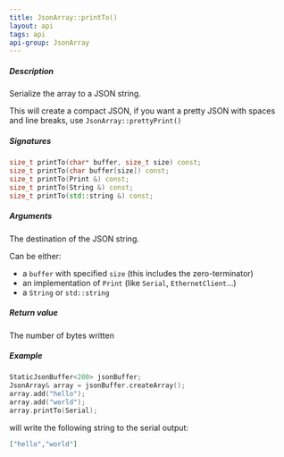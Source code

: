 ```yaml
---
title: JsonArray::printTo()
layout: api
tags: api
api-group: JsonArray
---
```


##### Description

Serialize the array to a JSON string.

This will create a compact JSON, if you want a pretty JSON with spaces and line breaks, use `JsonArray::prettyPrint()`

##### Signatures

```c++
size_t printTo(char* buffer, size_t size) const;
size_t printTo(char buffer[size]) const;
size_t printTo(Print &) const;
size_t printTo(String &) const;
size_t printTo(std::string &) const;
```

##### Arguments

The destination of the JSON string.

Can be either:

* a `buffer` with specified `size` (this includes the zero-terminator)
* an implementation of `Print` (like `Serial`, `EthernetClient`...)
* a `String` or `std::string`

##### Return value

The number of bytes written

##### Example

```c++
StaticJsonBuffer<200> jsonBuffer;
JsonArray& array = jsonBuffer.createArray();
array.add("hello");
array.add("world");
array.printTo(Serial);
```

will write the following string to the serial output:

```json
["hello","world"]
```
